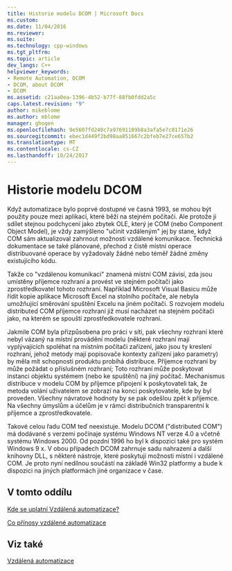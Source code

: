 ```yaml
---
title: Historie modelu DCOM | Microsoft Docs
ms.custom: 
ms.date: 11/04/2016
ms.reviewer: 
ms.suite: 
ms.technology: cpp-windows
ms.tgt_pltfrm: 
ms.topic: article
dev_langs: C++
helpviewer_keywords:
- Remote Automation, DCOM
- DCOM, about DCOM
- DCOM
ms.assetid: c21aa0ea-1396-4b52-b77f-88fb0fdd2a5c
caps.latest.revision: "9"
author: mikeblome
ms.author: mblome
manager: ghogen
ms.openlocfilehash: 9e5607fd240c7a97691189b8a3afa5e7c0171e26
ms.sourcegitcommit: ebec1d449f2bd98aa851667c2bfeb7e27ce657b2
ms.translationtype: MT
ms.contentlocale: cs-CZ
ms.lasthandoff: 10/24/2017
---
```

# <a name="history-of-dcom"></a>Historie modelu DCOM
Když automatizace bylo poprvé dostupné ve časná 1993, se mohou být použity pouze mezi aplikací, které běží na stejném počítači. Ale protože ji sdílet stejnou podchycení jako zbytek OLE, který je COM (nebo Component Object Model), je vždy zamýšleno "učinit vzdáleným" jej by stane, když COM sám aktualizoval zahrnout možnosti vzdálené komunikace. Technická dokumentace se také plánované, přechod z čistě místní operace distribuované operace by vyžadovaly žádné nebo téměř žádné změny existujícího kódu.  
  
 Takže co "vzdálenou komunikaci" znamená místní COM závisí, zda jsou umístěny příjemce rozhraní a provést ve stejném počítači jako zprostředkovatel tohoto rozhraní. Například Microsoft Visual Basicu může řídit kopie aplikace Microsoft Excel na stolního počítače, ale nebyla umožňující směrování spuštění Excelu na jiném počítači. S rozvojem modelu distributed COM příjemce rozhraní již musí nacházet na stejném počítači jako, na kterém se spouští zprostředkovatele rozhraní.  
  
 Jakmile COM byla přizpůsobena pro práci v síti, pak všechny rozhraní které nebyl vázaný na místní provádění modelu (některé rozhraní mají vyplývajících spoléhat na místním počítači zařízení, jako jsou ty kreslení rozhraní, jehož metody mají popisovače kontexty zařízení jako parametry) by měla mít schopnosti produktu probíhá distribuce. Příjemce rozhraní by může požádat o příslušném rozhraní; Toto rozhraní může poskytovat instanci objektu systémem (nebo ke spuštění) na jiný počítač. Mechanismus distribuce v modelu COM by příjemce připojení k poskytovateli tak, že metoda volání uživatelem se zobrazí na konci poskytovatele, kde by byl proveden. Všechny návratové hodnoty by se pak odešlou zpět k příjemce. Na všechny úmyslům a účelům je v rámci distribučních transparentní k příjemce a zprostředkovatele.  
  
 Takové celou řadu COM teď neexistuje. Modelu DCOM ("distributed COM") má dodávané s verzemi počínaje systému Windows NT verze 4.0 a včetně systému Windows 2000. Od pozdní 1996 ho byl k dispozici také pro systém Windows 9 x. V obou případech DCOM zahrnuje sadu nahrazení a další knihovny DLL, s některé nástroje, které poskytují možnosti místní i vzdálené COM. Je proto nyní nedílnou součástí na základě Win32 platformy a bude k dispozici na jiných platformách jiné organizace v čase.  
  
## <a name="in-this-section"></a>V tomto oddílu  
 [Kde se uplatní Vzdálená automatizace?](where-does-remote-automation-fit-in-q.md)  
  
 [Co přínosy vzdálené automatizace](what-does-remote-automation-provide-q.md)  
  
## <a name="see-also"></a>Viz také  
 [Vzdálená automatizace](../mfc/remote-automation.md)
